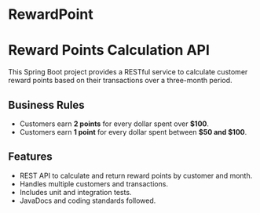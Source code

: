 # RewardPoint


# Reward Points Calculation API

This Spring Boot project provides a RESTful service to calculate customer reward points based on their transactions over a three-month period.

## Business Rules
- Customers earn **2 points** for every dollar spent over **$100**.
- Customers earn **1 point** for every dollar spent between **$50 and $100**.

## Features
- REST API to calculate and return reward points by customer and month.
- Handles multiple customers and transactions.
- Includes unit and integration tests.
- JavaDocs and coding standards followed.
